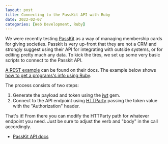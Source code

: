 ```yaml
---
layout: post
title: Connecting to the PassKit API with Ruby
date: 2022-02-07
categories: [Web Development, Ruby]
---
```

We were recently testing [PassKit](https://passkit.com/) as a way of managing membership cards for giving societies. Passkit is very up-front that they are not a CRM and strongly suggest using their API for integrating with outside systems, or for editing pretty much any data. To kick the tires, we set up some very basic scripts to connect to the Passkit API.
<!-- more -->

[A REST example](https://docs.passkit.io/protocols/member/#section/Authentication) can be found on their docs. The example below shows [how to get a programs's info using Ruby](https://gist.github.com/erunyon/dd62cf77af9c70d6822e9775ce19be9f).

<script src="https://gist.github.com/erunyon/dd62cf77af9c70d6822e9775ce19be9f.js"></script>

The process consists of two steps:

1. Generate the payload and token using the [jwt](https://github.com/jwt/ruby-jwt) gem.
2. Connect to the API endpoint using [HTTParty](https://github.com/jnunemaker/httparty) passing the token value with the "Authorization" header.

That's it! From there you can modify the HTTParty path for whatever endpoint you need. Just be sure to adjust the verb and "body" in the call accordingly.

- [PassKit API docs](https://docs.passkit.io/protocols/member/#section/Introduction)
